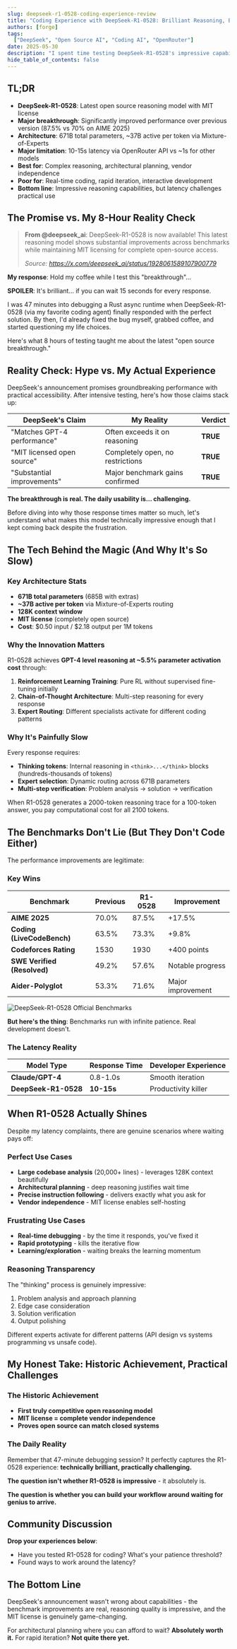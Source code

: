 ```yaml
---
slug: deepseek-r1-0528-coding-experience-review
title: "Coding Experience with DeepSeek-R1-0528: Brilliant Reasoning, Brutal Latency"
authors: [forge]
tags:
  ["DeepSeek", "Open Source AI", "Coding AI", "OpenRouter"]
date: 2025-05-30
description: "I spent time testing DeepSeek-R1-0528's impressive capabilities and challenging latency via OpenRouter API. Here's my analysis of its coding performance, architectural innovations, and why I kept switching back to Sonnet 4."
hide_table_of_contents: false
---
```


## TL;DR

- **DeepSeek-R1-0528**: Latest open source reasoning model with MIT license
- **Major breakthrough**: Significantly improved performance over previous version (87.5% vs 70% on AIME 2025)
- **Architecture**: 671B total parameters, ~37B active per token via Mixture-of-Experts
- **Major limitation**: 10-15s latency via OpenRouter API vs ~1s for other models
- **Best for**: Complex reasoning, architectural planning, vendor independence
- **Poor for**: Real-time coding, rapid iteration, interactive development
- **Bottom line**: Impressive reasoning capabilities, but latency challenges practical use

## The Promise vs. My 8-Hour Reality Check

> **From @deepseek_ai**:
> DeepSeek-R1-0528 is now available! This latest reasoning model shows substantial improvements across benchmarks while maintaining MIT licensing for complete open-source access.
>
> _Source: https://x.com/deepseek_ai/status/1928061589107900779_

**My response**: Hold my coffee while I test this "breakthrough"...

**SPOILER**: It's brilliant... if you can wait 15 seconds for every response.

I was 47 minutes into debugging a Rust async runtime when DeepSeek-R1-0528 (via my favorite coding agent) finally responded with the perfect solution. By then, I'd already fixed the bug myself, grabbed coffee, and started questioning my life choices.

Here's what 8 hours of testing taught me about the latest "open source breakthrough."

<!--truncate-->

## Reality Check: Hype vs. My Actual Experience

DeepSeek's announcement promises groundbreaking performance with practical accessibility. After intensive testing, here's how those claims stack up:

| DeepSeek's Claim            | My Reality                          | Verdict  |
| --------------------------- | ----------------------------------- | -------- |
| "Matches GPT-4 performance" | Often exceeds it on reasoning       | **TRUE** |
| "MIT licensed open source"  | Completely open, no restrictions    | **TRUE** |
| "Substantial improvements"  | Major benchmark gains confirmed     | **TRUE** |

**The breakthrough is real. The daily usability is... challenging.**

Before diving into why those response times matter so much, let's understand what makes this model technically impressive enough that I kept coming back despite the frustration.

## The Tech Behind the Magic (And Why It's So Slow)

### Key Architecture Stats

- **671B total parameters** (685B with extras)
- **~37B active per token** via Mixture-of-Experts routing
- **128K context window**
- **MIT license** (completely open source)
- **Cost**: $0.50 input / $2.18 output per 1M tokens

### Why the Innovation Matters

R1-0528 achieves **GPT-4 level reasoning at ~5.5% parameter activation cost** through:

1. **Reinforcement Learning Training**: Pure RL without supervised fine-tuning initially
2. **Chain-of-Thought Architecture**: Multi-step reasoning for every response
3. **Expert Routing**: Different specialists activate for different coding patterns

### Why It's Painfully Slow

Every response requires:

- **Thinking tokens**: Internal reasoning in `<think>...</think>` blocks (hundreds-thousands of tokens)
- **Expert selection**: Dynamic routing across 671B parameters
- **Multi-step verification**: Problem analysis → solution → verification

When R1-0528 generates a 2000-token reasoning trace for a 100-token answer, you pay computational cost for all 2100 tokens.

## The Benchmarks Don't Lie (But They Don't Code Either)

The performance improvements are legitimate:

### Key Wins

| Benchmark                   | Previous | R1-0528 | Improvement       |
| --------------------------- | -------- | ------- | ----------------- |
| **AIME 2025**               | 70.0%    | 87.5%   | +17.5%            |
| **Coding (LiveCodeBench)**  | 63.5%    | 73.3%   | +9.8%             |
| **Codeforces Rating**       | 1530     | 1930    | +400 points       |
| **SWE Verified (Resolved)** | 49.2%    | 57.6%   | Notable progress  |
| **Aider-Polyglot**          | 53.3%    | 71.6%   | Major improvement |

![DeepSeek-R1-0528 Official Benchmarks](https://huggingface.co/deepseek-ai/DeepSeek-R1-0528/resolve/main/figures/benchmark.png)

**But here's the thing**: Benchmarks run with infinite patience. Real development doesn't.

### The Latency Reality

| Model Type           | Response Time | Developer Experience   |
| -------------------- | ------------- | ---------------------- |
| **Claude/GPT-4**     | 0.8-1.0s      | Smooth iteration       |
| **DeepSeek-R1-0528** | **10-15s**    | Productivity killer    |

## When R1-0528 Actually Shines

Despite my latency complaints, there are genuine scenarios where waiting pays off:

### **Perfect Use Cases**

- **Large codebase analysis** (20,000+ lines) - leverages 128K context beautifully
- **Architectural planning** - deep reasoning justifies wait time
- **Precise instruction following** - delivers exactly what you ask for
- **Vendor independence** - MIT license enables self-hosting

### **Frustrating Use Cases**

- **Real-time debugging** - by the time it responds, you've fixed it
- **Rapid prototyping** - kills the iterative flow
- **Learning/exploration** - waiting breaks the learning momentum

### **Reasoning Transparency**

The "thinking" process is genuinely impressive:

1. Problem analysis and approach planning
2. Edge case consideration
3. Solution verification
4. Output polishing

Different experts activate for different patterns (API design vs systems programming vs unsafe code).

## My Honest Take: Historic Achievement, Practical Challenges

### The Historic Achievement

- **First truly competitive open reasoning model**
- **MIT license = complete vendor independence**
- **Proves open source can match closed systems**

### The Daily Reality

Remember that 47-minute debugging session? It perfectly captures the R1-0528 experience: **technically brilliant, practically challenging.**

**The question isn't whether R1-0528 is impressive** - it absolutely is.

**The question is whether you can build your workflow around waiting for genius to arrive.**

## Community Discussion

**Drop your experiences below**:

- Have you tested R1-0528 for coding? What's your patience threshold?
- Found ways to work around the latency?

## The Bottom Line

DeepSeek's announcement wasn't wrong about capabilities - the benchmark improvements are real, reasoning quality is impressive, and the MIT license is genuinely game-changing.

For architectural planning where you can afford to wait? **Absolutely worth it.**
For rapid iteration? **Not quite there yet.**
